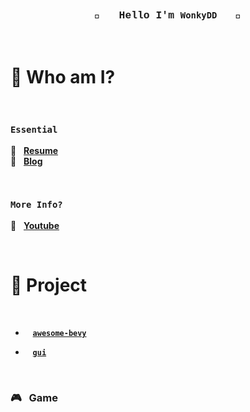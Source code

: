 <div align="center" style="font-family:courier;">
 
 ###  🤗 &nbsp; Hello I'm <code>WonkyDD</code> &nbsp; 🤗
  <!-- ✅ 추가할것..!
  2. notion resume 배지
  3. vercel hompage 배지

  1. img 폴더추가해서 내얼굴 왼쪽
  2. 배지들은 오른쪽에 배치
  -->

<!--   <div>  -->
<!--     <a href="https://velog.io/@wonkydd"><img src="https://img.shields.io/badge/wonkydd-3DDC84?style=flat-square&logo=Velog&logoColor=white"/></a> -->
<!--   </div> -->
</div>

<br>

# 📝 Who am I?


<br>


### <code>Essential</code>


📌 &nbsp; [**Resume**](https://portfolio-wonkydd.vercel.app/about)    
📌 &nbsp; [**Blog**](https://portfolio-wonkydd.vercel.app/blog) 


<br>


### <code>More Info?</code>
📌 &nbsp; [**Youtube**](https://www.youtube.com/channel/UCKpjQHbS_l3BUhh2OIra-nw)


<!-- #### <code>Leetcode</code> -->
<!-- #### 📌 &nbsp; **Leetcode** -->

<!-- <br> -->


<!-- #### <code>Codeforces</code> -->
<!-- #### 📌 &nbsp; **Codeforces** -->

<!-- <br> -->

<!-- #### <code>Baekjoon Online Judge</code> -->
<!-- #### 📌 &nbsp; **Baekjoon Online Judge** -->
<!-- [![Solved.ac프로필](http://mazassumnida.wtf/api/v2/generate_badge?boj=bekpshsc01)](https://solved.ac/bekpshsc01) -->
<!-- <div style="color: yellow"> asdf </div>-->

<!-- <br> -->

<!-- #### <code>Github Activity</code> -->
<!-- #### 📌 &nbsp; **Github Activity** -->
<!--   <img src="https://github-readme-stats.vercel.app/api/top-langs/?username=wonkyDD&theme=dracula&exclude_repo=Computer-Science-Engineering&layout=compact&langs_count=10"/> -->


<br>


# 🚀 Project

<br>

<!-- - &nbsp;&nbsp; <code>[**OpenGL**](https://github.com/wonkyDD/OpenGL.git)</code> -->
- &nbsp;&nbsp; <code>[**awesome-bevy**](https://github.com/wonkyDD/awesome-bevy)</code>
<!-- - &nbsp;&nbsp; <code>[**portfolio**](https://github.com/wonkyDD/portfolio)</code> -->
- &nbsp;&nbsp; <code>[**gui**](https://github.com/wonkyDD/gui)</code>
<!-- - &nbsp;&nbsp; <code>[**leetcode**](https://github.com/wonkyDD/leetcode)</code> -->
<!-- - **vulkan** (https://github.com/wonkyDD/vulkan) -->
<!-- - **gui** (https://github.com/wonkyDD/gui) -->

<br>

### 🎮 &nbsp; Game
<!-- - &nbsp;&nbsp; <code>[**alkagi-2d**](https://github.com/wonkyDD/alkagi-2d)</code> -->
<!-- - &nbsp;&nbsp; <code>[**gomoku-2d**](https://github.com/wonkyDD/gomoku-2d)</code> -->
<!-- - &nbsp;&nbsp; <code>[**breakout**](https://github.com/wonkyDD/breakout)</code> -->
<!-- - &nbsp;&nbsp; <code>[**tetris**](https://github.com/wonkyDD/tetris)</code> -->
